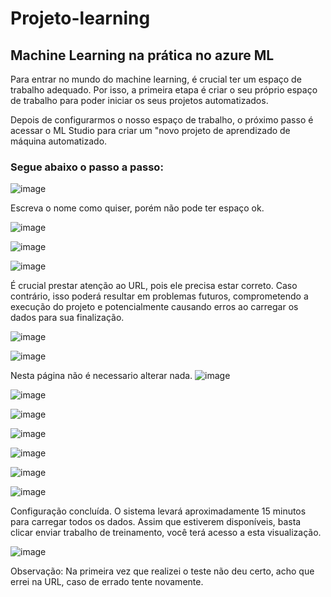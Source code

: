 # Projeto-learning
## Machine Learning na prática no azure ML
Para entrar no mundo do machine learning, é crucial ter um espaço de trabalho adequado. Por isso, a primeira etapa é criar o seu próprio espaço de trabalho para poder iniciar os seus projetos automatizados.

Depois de configurarmos o nosso espaço de trabalho, o próximo passo é acessar o ML Studio para criar um "novo projeto de aprendizado de máquina automatizado.

### Segue abaixo o passo a passo:

![image](https://github.com/Vanxadrez/Projeto-learning/assets/158204595/824d34c8-b220-4b1f-8416-34464dfb4076)

Escreva o nome como quiser, porém não pode ter espaço ok.

![image](https://github.com/Vanxadrez/Projeto-learning/assets/158204595/eab160ec-f829-4e2f-9aff-96ce0580b613)

![image](https://github.com/Vanxadrez/Projeto-learning/assets/158204595/aabf96ab-0dac-42ab-9bd2-d844418d8290)

![image](https://github.com/Vanxadrez/Projeto-learning/assets/158204595/51a716e1-0362-40c8-9d1f-927cfcb96617)

É crucial prestar atenção ao URL, pois ele precisa estar correto. Caso contrário, isso poderá resultar em problemas futuros, comprometendo a execução do projeto e potencialmente causando erros ao carregar os dados para sua finalização.

![image](https://github.com/Vanxadrez/Projeto-learning/assets/158204595/47ecab1e-6e18-4231-ac22-e0fedaedc77f)

![image](https://github.com/Vanxadrez/Projeto-learning/assets/158204595/b3e57175-a23b-446e-a4b8-b91175ed74e5)

Nesta página não é necessario alterar nada.
![image](https://github.com/Vanxadrez/Projeto-learning/assets/158204595/c74138f8-1fe5-4734-aeb8-ce7e034e0195)

![image](https://github.com/Vanxadrez/Projeto-learning/assets/158204595/b04a9363-f554-4a15-b2bf-8b48f9741b64)

![image](https://github.com/Vanxadrez/Projeto-learning/assets/158204595/abf8a1bd-9496-4cc0-8432-0c9570929907)

![image](https://github.com/Vanxadrez/Projeto-learning/assets/158204595/310d02a8-8d03-4bb0-bac5-78891cd231f8)

![image](https://github.com/Vanxadrez/Projeto-learning/assets/158204595/f8866f2a-c98d-42b5-9620-60a91f575cbb)

![image](https://github.com/Vanxadrez/Projeto-learning/assets/158204595/abc08887-4a0c-4010-9389-6f309913ef90)

![image](https://github.com/Vanxadrez/Projeto-learning/assets/158204595/4cd2ccb3-f1d5-431a-bb0c-9218a935e3e1)


Configuração concluída. O sistema levará aproximadamente 15 minutos para carregar todos os dados. Assim que estiverem disponíveis, basta clicar enviar trabalho de treinamento, você terá acesso a esta visualização.

![image](https://github.com/Vanxadrez/Projeto-learning/assets/158204595/e34ca5b6-b762-4a42-aeab-eceb5e28dae6)

Observação: Na primeira vez que realizei o teste não deu certo, acho que errei na URL, caso de errado tente novamente.









